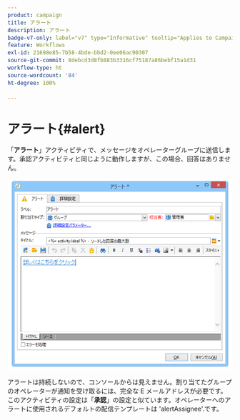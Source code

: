 ```yaml
---
product: campaign
title: アラート
description: アラート
badge-v7-only: label="v7" type="Informative" tooltip="Applies to Campaign Classic v7 only"
feature: Workflows
exl-id: 21698e85-7b58-4bde-bbd2-0ee06ac90307
source-git-commit: 8debcd3d8fb883b3316cf75187a86bebf15a1d31
workflow-type: ht
source-wordcount: '84'
ht-degree: 100%

---
```


# アラート{#alert}



「**アラート**」アクティビティで、メッセージをオペレーターグループに送信します。承認アクティビティと同じように動作しますが、この場合、回答はありません。

![](assets/edit_alerte.png)

アラートは持続しないので、コンソールからは見えません。割り当てたグループのオペレーターが通知を受け取るには、完全な E メールアドレスが必要です。このアクティビティの設定は「**承認**」の設定と似ています。オペレーターへのアラートに使用されるデフォルトの配信テンプレートは &#39;alertAssignee&#39;.です。
